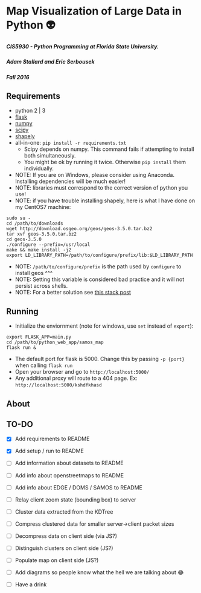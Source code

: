 # Map Visualization of Large Data in Python :alien:

##### CIS5930 - Python Programming at Florida State University.
##### Adam Stallard and Eric Serbousek
##### Fall 2016


## Requirements
* python 2 | 3
* [flask](http://flask.pocoo.org/)
* [numpy](http://www.numpy.org/)
* [scipy](https://www.scipy.org/install.html)
* [shapely](https://pypi.python.org/pypi/Shapely/)
* all-in-one: ```pip install -r requirements.txt```
  * Scipy depends on numpy. This command fails if attempting to install both simultaneously.
  * You might be ok by running it twice. Otherwise `pip install` them individually.
* NOTE: If you are on Windows, please consider using Anaconda. Installing dependencies will be much easier!
* NOTE: libraries must correspond to the correct version of python you use!
* NOTE: if you have trouble installing shapely, here is what I have done on my CentOS7 machine:

```shell
sudo su -  
cd /path/to/downloads  
wget http://download.osgeo.org/geos/geos-3.5.0.tar.bz2  
tar xvf geos-3.5.0.tar.bz2  
cd geos-3.5.0  
./configure --prefix=/usr/local  
make && make install -j2  
export LD_LIBRARY_PATH=/path/to/configure/prefix/lib:$LD_LIBRARY_PATH  
```
* NOTE: `/path/to/configure/prefix` is the path used by `configure` to install geos ^^^  
* NOTE: Setting this variable is considered bad practice and it will not persist across shells.  
* NOTE: For a better solution see [this stack post](http://stackoverflow.com/questions/1099981/why-cant-python-find-shared-objects-that-are-in-directories-in-sys-path/1100297#1100297)


## Running
* Initialize the enviornment (note for windows, use `set` instead of `export`):

```shell
export FLASK_APP=main.py  
cd /path/to/python_web_app/samos_map  
flask run &
```

* The default port for flask is 5000. Change this by passing `-p {port}` when calling `flask run` 
* Open your browser and go to `http://localhost:5000/`
* Any additional proxy will route to a 404 page. Ex: `http://localhost:5000/kshdfkhasd`

## About


## TO-DO
- [x] Add requirements to README
- [x] Add setup / run to README
- [ ] Add information about datasets to README
- [ ] Add info about openstreetmaps to README
- [ ] Add info about EDGE / DOMS / SAMOS to README
- [ ] Relay client zoom state (bounding box) to server
- [ ] Cluster data extracted from the KDTree
- [ ] Compress clustered data for smaller server->client packet sizes
- [ ] Decompress data on client side (via JS?)
- [ ] Distinguish clusters on client side (JS?)
- [ ] Populate map on client side (JS?)
- [ ] Add diagrams so people know what the hell we are talking about :joy:
- [ ] Have a drink

